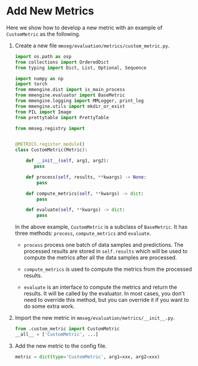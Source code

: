 # Add New Metrics

Here we show how to develop a new metric with an example of `CustomMetric` as the following.

1. Create a new file `mmseg/evaluation/metrics/custom_metric.py`.

   ```python
   import os.path as osp
   from collections import OrderedDict
   from typing import Dict, List, Optional, Sequence

   import numpy as np
   import torch
   from mmengine.dist import is_main_process
   from mmengine.evaluator import BaseMetric
   from mmengine.logging import MMLogger, print_log
   from mmengine.utils import mkdir_or_exist
   from PIL import Image
   from prettytable import PrettyTable

   from mmseg.registry import


   @METRICS.register_module()
   class CustomMetric(Metric):

       def __init__(self, arg1, arg2):
          pass

       def process(self, results, **kwargs) -> None:
           pass

       def compute_metrics(self, **kwargs) -> dict:
           pass

       def evaluate(self, **kwargs) -> dict:
           pass
   ```

   In the above example, `CustomMetric` is a subclass of `BaseMetric`. It has three methods: `process`, `compute_metrics` and `evaluate`.

   - `process` process one batch of data samples and predictions. The processed results are stored in `self.results` which will be used to compute the metrics after all the data samples are processed.

   - `compute_metrics` is used to compute the metrics from the processed results.

   - `evaluate` is an interface to compute the metrics and return the results. It will be called by the evaluator. In most cases, you don't need to override this method, but you can override it if you want to do some extra work.

2. Import the new metric in `mmseg/evaluation/metrics/__init__.py`.

   ```python
   from .custom_metric import CustomMetric
   __all__ = ['CustomMetric', ...]
   ```

3. Add the new metric to the config file.

   ```python
   metric = dict(type='CustomMetric', arg1=xxx, arg2=xxx)
   ```
